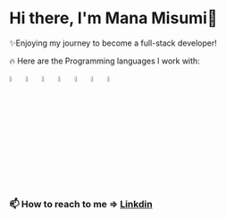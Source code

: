 # Hi there, I'm Mana Misumi🌱
✨Enjoying my journey to become a full-stack developer!

🔥 Here are the Programming languages I work with:
<p>
<img src="https://cdn.jsdelivr.net/gh/devicons/devicon/icons/react/react-original-wordmark.svg" width=5%/>
<img src="https://cdn.jsdelivr.net/gh/devicons/devicon/icons/javascript/javascript-original.svg" width=5%/>
<img src="https://cdn.jsdelivr.net/gh/devicons/devicon/icons/html5/html5-original-wordmark.svg" width=5%/>
<img src="https://cdn.jsdelivr.net/gh/devicons/devicon/icons/css3/css3-original-wordmark.svg" width=5%/>
<img src="https://cdn.jsdelivr.net/gh/devicons/devicon/icons/tailwindcss/tailwindcss-plain.svg" width=5%/>                 
<img src="https://cdn.jsdelivr.net/gh/devicons/devicon/icons/express/express-original.svg" width=5%/>
<img src="https://cdn.jsdelivr.net/gh/devicons/devicon/icons/mongodb/mongodb-original-wordmark.svg" width=5%/>          
</p>


 ### 📫 How to reach to me => [Linkdin](https://www.linkedin.com/in/mana-misumi-291276262/)







<!--
**Mana12011207/Mana12011207** is a ✨ _special_ ✨ repository because its `README.md` (this file) appears on your GitHub profile.

Here are some ideas to get you started:

- 🔭 I’m currently working on ...
- 🌱 I’m currently learning ...
- 👯 I’m looking to collaborate on ...
- 🤔 I’m looking for help with ...
- 💬 Ask me about ...
- 📫 How to reach me: ...
- 😄 Pronouns: ...
- ⚡ Fun fact: ...
-->
